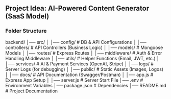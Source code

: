 ## Project Idea: AI-Powered Content Generator (SaaS Model)

### Folder Structure

backend/
│── src/
│ │── config/ # DB & API Configurations
│ │── controllers/ # API Controllers (Business Logic)
│ │── models/ # Mongoose Models
│ │── routes/ # Express Routes
│ │── middleware/ # Auth & Error Handling Middleware
│ │── utils/ # Helper Functions (Email, JWT, etc.)
│ │── services/ # AI & Payment Services (OpenAI, Stripe)
│ │── logs/ # Server Logs (for debugging)
│ │── public/ # Static Assets (Images, Logos)
│ │── docs/ # API Documentation (Swagger/Postman)
│ │── app.js # Express App Setup
│ │── server.js # Server Start File
│── .env # Environment Variables
│── package.json # Dependencies
│── README.md # Project Documentation
